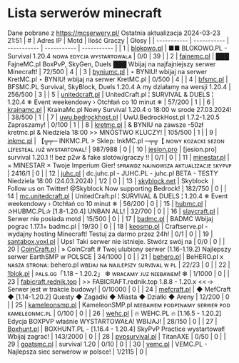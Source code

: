 
# Lista serwerów minecraft
Dane pobrane z https://mcserwery.pl/
Ostatnia aktualizacja 2024-03-23 21:51
| # | Adres IP | Motd | Ilość Graczy | Głosy |
| ----------- | ----------- | ----------- | ----------- | ----------- |
| 1 | 	[blokowo.pl](https://mcserwery.pl/serwery/minecraft/98/) | ■■ BLOKOWO.PL - Survival 1.20.4 ɴᴏᴡᴀ ᴇᴅʏᴄᴊᴀ ᴡʏꜱᴛᴀʀᴛᴏᴡᴀʟᴀ | 0/0 | 39 |
| 2 | 	[fajnemc.pl](https://mcserwery.pl/serwery/minecraft/100/) | ███ FajneMC.pl  BoxPvP, SkyGen, Duels ███ Wbijaj na najfajniejszy serwer Minecraft! | 72/500 | 4 |
| 3 | 	[byniumc.pl](https://mcserwery.pl/serwery/minecraft/157/) | ⋆ BYNIU! wbijaj na serwer KretMC.pl ⋆ BYNIU! wbijaj na serwer KretMC.pl | 0/500 | 4 |
| 4 | 	[bfsmc.pl](https://mcserwery.pl/serwery/minecraft/2/) | BFSMC.PL  Survival, SkyBlock, Duels  1.20.4 A my działamy na wersji 1.20.4 | 256/500 | 3 |
| 5 | 	[unitedcraft.pl](https://mcserwery.pl/serwery/minecraft/11/) | UnitedCraft.pl ¦ SURVIVAL & DUELS ¦ 1.20.4 ❄ Event weekendowy › Otchłań co 10 minut ❄ | 57/200 | 1 |
| 6 | 	[krainamc.pl](https://mcserwery.pl/serwery/minecraft/39/) | KrainaMc.pl  Nowy Survival 1.20.4 o 18:00 w srode 27.03.2024! | 38/500 | 1 |
| 7 | 	[uwu.bedrockhost.pl](https://mcserwery.pl/serwery/minecraft/101/) | UwU.BedrockHost.pl  1.7.2-1.20.5 Zapraszamy! | 0/100 | 1 |
| 8 | 	[kretmc.pl](https://mcserwery.pl/serwery/minecraft/182/) | & BYNIU na zawsze -50zł  kretmc.pl & Niedziela 18:00 >> MNÓSTWO KLUCZY! | 105/500 | 1 |
| 9 | 	[inkmc.pl](https://mcserwery.pl/serwery/minecraft/15/) | 【╦╤─ INKMC.PL > Sklep: InkMC.pl  ─╤╦【 ɴᴏᴡʏ ᴋᴏᴢᴀᴄᴋɪ sᴇᴢᴏɴ ʟɪғᴇsᴛᴇᴀʟ ᴊᴜż ᴡʏsᴛᴀʀᴛᴏᴡᴀʟ! | 987/988 | 0 |
| 10 | 	[jesion.pro](https://mcserwery.pl/serwery/minecraft/20/) | [jesion.pro] survival 1.20.1 !! bez p2w & fake slotów/graczy !! | 0/1 | 0 |
| 11 | 	[minestar.pl](https://mcserwery.pl/serwery/minecraft/23/) | × MINESTAR × Twoje Imperium Gier! ꜱᴘʀᴀᴡᴅᴢ ɴᴀᴊɴᴏᴡꜱᴢᴀ ᴀᴋᴛᴜᴀʟɪᴢᴀᴄᴊᴇ ꜱᴋʏᴘᴠᴘ | 2416/1 | 0 |
| 12 | 	[juhc.pl](https://mcserwery.pl/serwery/minecraft/26/) | dc.juhc.pl - JUHC.PL - juhc.pl BETA - TESTY Niedziela 18:00 (24.03.2024) | 1/2 | 0 |
| 13 | 	[skyblock.net](https://mcserwery.pl/serwery/minecraft/37/) | Skyblock ❘ Follow us on Twitter! @Skyblock Now supporting Bedrock! | 182/750 | 0 |
| 14 | 	[mc.unitedcraft.pl](https://mcserwery.pl/serwery/minecraft/102/) | UnitedCraft.pl ¦ SURVIVAL & DUELS ¦ 1.20.4 ❄ Event weekendowy › Otchłań co 10 minut ❄ | 56/200 | 0 |
| 15 | 	[hubmc.pl](https://mcserwery.pl/serwery/minecraft/104/) | ✰HUBMC.PL✰ [1.8-1.20.4] UNBAN ALL! | 32/700 | 0 |
| 16 | 	[slaycraft.pl](https://mcserwery.pl/serwery/minecraft/110/) | Serwer nie posiada motd | 15/500 | 0 |
| 17 | 	[badmc.pl](https://mcserwery.pl/serwery/minecraft/111/) | BADMC  Wbijaj pograc  1.17.1+  badmc.pl | 19/30 | 0 |
| 18 | 	[keosmp.pl](https://mcserwery.pl/serwery/minecraft/112/) | Craftserve.pl - wydajny hosting Minecraft! Testuj za darmo przez 24h! | 0/1 | 0 |
| 19 | 	[santabox.voxl.pl](https://mcserwery.pl/serwery/minecraft/113/) | Ups! Taki serwer nie istnieje. Stwórz swój na | 0/0 | 0 |
| 20 | 	[CoinCraft.pl](https://mcserwery.pl/serwery/minecraft/114/) | » CoinCraft # Twoj ulubiony serwer (1.16-1.19.2) Najlepszy serwer EarthSMP w POLSCE | 34/1000 | 0 |
| 21 | 	[behero.pl](https://mcserwery.pl/serwery/minecraft/117/) | BeHERO.pl x ɴᴀsᴢᴀ sᴛʀᴏɴᴀ: behero.pl  ᴡʙɪᴊᴀᴊ ɴᴀ ɴᴀᴊʟᴇᴘꜱᴢʏ ꜱᴜʀᴠɪᴠᴀʟ ᴡ ᴘʟ | 22/23 | 0 |
| 22 | 	[1blok.pl](https://mcserwery.pl/serwery/minecraft/118/) | ᴘᴀʟs.ɢɢ「1.18 - 1.20.2」 ❆ ᴡʀᴀᴄᴀᴍʏ ᴊᴜᴢ ɴɪᴇʙᴀᴡᴇᴍ! ❆ | 1/1000 | 0 |
| 23 | 	[fabicraft.rednik.top](https://mcserwery.pl/serwery/minecraft/119/) | >> FABICRAFT.rednik.top  1.8.8 - 1.20.x  <<  ➩ Serwer jest w trakcie budowy! | 0/10000 | 0 |
| 24 | 	[mefcraft.pl](https://mcserwery.pl/serwery/minecraft/121/) | ◆ MefCraft ◆ [1.14-1.20.2]  Questy ◆ Zagadki ◆ Miasta ◆ Działki ◆ Areny | 12/200 | 0 |
| 25 | 	[kameleonsmp.pl](https://mcserwery.pl/serwery/minecraft/122/) | KameleonSMP.pl ɴɪᴇʙᴀᴡᴇᴍ ᴘᴏᴅᴘɪɴᴀᴍʏ sᴇʀᴡᴇʀ ᴘᴏᴅ ᴋᴀᴍᴇʟᴇᴏɴᴍᴄ.ᴘʟ | 0/100 | 0 |
| 26 | 	[wehc.pl](https://mcserwery.pl/serwery/minecraft/124/) | 🔥 WEHC.PL 🔥 [1.16.5 - 1.20.2] Edycja BOXPVP właśnie WYSTARTOWAŁA! WBIJAJ! | 28/150 | 0 |
| 27 | 	[Boxhunt.pl](https://mcserwery.pl/serwery/minecraft/125/) | BOXHUNT.PL - [1.16.4 - 1.20.4]  SkyPvP Practice wystartował! Wbijaj zagrać! | 143/2000 | 0 |
| 28 | 	[pvpsurvival.pl](https://mcserwery.pl/serwery/minecraft/127/) | TitanAXE | 0/50 | 0 |
| 29 | 	[goatsmc.pl](https://mcserwery.pl/serwery/minecraft/130/) | survival 1.20 | 0/10 | 0 |
| 30 | 	[vemc.pl](https://mcserwery.pl/serwery/minecraft/131/) | VEMC.PL - Najlepsza siec serwerow w polsce! | 1/2115 | 0 |

